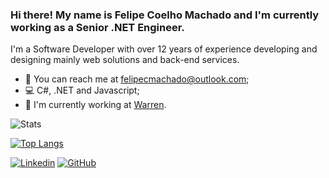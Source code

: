 ### Hi there! My name is Felipe Coelho Machado and I'm currently working as  a Senior .NET Engineer.

I'm a Software Developer with over 12 years of experience developing and designing mainly web solutions and back-end services.

- 📧 You can reach me at felipecmachado@outlook.com;
- 💻 C#, .NET and Javascript;
- 🏢 I'm currently working at [Warren](https://warren.com.br/).

![Stats](https://github-readme-stats.vercel.app/api?username=felipecmachado&count_private=true&theme=tokyonight&show_icons=true)

[![Top Langs](https://github-readme-stats.vercel.app/api/top-langs/?username=felipecmachado&layout=compact&theme=tokyonight)](https://github.com/anuraghazra/github-readme-stats)

[![Linkedin](https://img.shields.io/badge/-Felipe%20Coelho%20Machado-blue?style=flat-square&logo=Linkedin&logoColor=white&link=https://www.linkedin.com/in/felipecmachado/)](https://www.linkedin.com/in/felipecmachado/)
[![GitHub](https://img.shields.io/github/followers/felipecmachado?label=follow&style=social)](https://github.com/felipecmachado)
